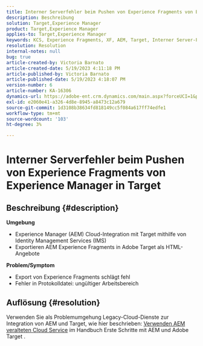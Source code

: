 ```yaml
---
title: Interner Serverfehler beim Pushen von Experience Fragments von Experience Manager in Target
description: Beschreibung
solution: Target,Experience Manager
product: Target,Experience Manager
applies-to: Target,Experience Manager
keywords: KCS, Experience Fragments, XF, AEM, Target, Interner Server-Fehler
resolution: Resolution
internal-notes: null
bug: true
article-created-by: Victoria Barnato
article-created-date: 5/19/2023 4:11:18 PM
article-published-by: Victoria Barnato
article-published-date: 5/19/2023 4:18:07 PM
version-number: 6
article-number: KA-16306
dynamics-url: https://adobe-ent.crm.dynamics.com/main.aspx?forceUCI=1&pagetype=entityrecord&etn=knowledgearticle&id=dc6cf9c4-5ff6-ed11-8848-6045bd0065b6
exl-id: e2060e41-a326-4d8e-8945-a8473c12a679
source-git-commit: 1d3108b38634fd818149cc5f084a617ff74edfe1
workflow-type: tm+mt
source-wordcount: '103'
ht-degree: 3%

---
```


# Interner Serverfehler beim Pushen von Experience Fragments von Experience Manager in Target

## Beschreibung {#description}

<b>Umgebung</b>
- Experience Manager (AEM) Cloud-Integration mit Target mithilfe von Identity Management Services (IMS)
- Exportieren AEM Experience Fragments in Adobe Target als HTML-Angebote

<b>Problem/Symptom</b>
- Export von Experience Fragments schlägt fehl
- Fehler in Protokolldatei: ungültiger Arbeitsbereich



## Auflösung {#resolution}


Verwenden Sie als Problemumgehung Legacy-Cloud-Dienste zur Integration von AEM und Target, wie hier beschrieben: [Verwenden AEM veralteten Cloud Service](https://experienceleague.adobe.com/docs/experience-manager-learn/aem-target-tutorial/aem-target-implementation/using-aem-cloud-services.html) im Handbuch Erste Schritte mit AEM und Adobe Target .
